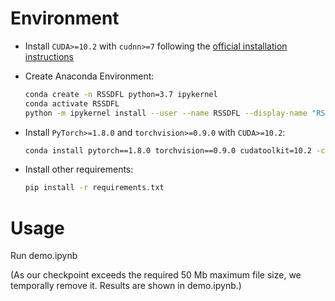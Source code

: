 # Environment

- Install `CUDA>=10.2` with `cudnn>=7` following
  the [official installation instructions](https://docs.nvidia.com/cuda/cuda-installation-guide-linux/index.html)

- Create Anaconda Environment:
  ```bash
  conda create -n RSSDFL python=3.7 ipykernel
  conda activate RSSDFL
  python -m ipykernel install --user --name RSSDFL --display-name "RSSDFL"
  ```

- Install `PyTorch>=1.8.0` and `torchvision>=0.9.0` with `CUDA>=10.2`:
  ```bash
  conda install pytorch==1.8.0 torchvision==0.9.0 cudatoolkit=10.2 -c pytorch
  ```

- Install other requirements:
  ```bash
  pip install -r requirements.txt
  ```


# Usage

Run demo.ipynb

(As our checkpoint exceeds the required 50 Mb maximum file size, we temporally remove it.
Results are shown in demo.ipynb.)